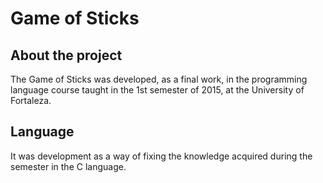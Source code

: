 # Game of Sticks

## About the project

The Game of Sticks was developed, as a final work, in the programming language course taught in the 1st semester of 2015, at the University of Fortaleza.

## Language

It was development as a way of fixing the knowledge acquired during the semester in the C language.


